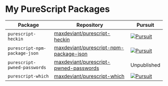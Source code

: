 # My PureScript Packages

| Package                       | Repository                                                                                          | Pursuit                                                                                                                                                      |
| ----------------------------- | --------------------------------------------------------------------------------------------------- | ------------------------------------------------------------------------------------------------------------------------------------------------------------ |
| `purescript-heckin`           | [maxdeviant/purescript-heckin](https://github.com/maxdeviant/purescript-heckin)                     | [![Pursuit](https://pursuit.purescript.org/packages/purescript-heckin/badge)](https://pursuit.purescript.org/packages/purescript-heckin)                     |
| `purescript-npm-package-json` | [maxdeviant/purescript-npm-package-json](https://github.com/maxdeviant/purescript-npm-package-json) | [![Pursuit](https://pursuit.purescript.org/packages/purescript-npm-package-json/badge)](https://pursuit.purescript.org/packages/purescript-npm-package-json) |
| `purescript-pwned-passwords`  | [maxdeviant/purescript-pwned-passwords](https://github.com/maxdeviant/purescript-pwned-passwords)   | Unpublished                                                                                                                                                  |
| `purescript-which`            | [maxdeviant/purescript-which](https://github.com/maxdeviant/purescript-which)                       | [![Pursuit](https://pursuit.purescript.org/packages/purescript-which/badge)](https://pursuit.purescript.org/packages/purescript-which)                       |
